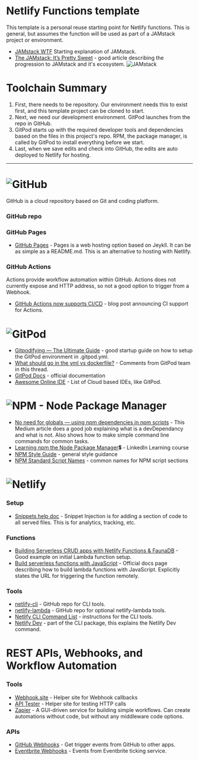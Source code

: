 # Netlify Functions template
This template is a personal reuse starting point for Netlify functions.  This is general, but assumes the function will be used as part of a JAMstack project or environment.

* [JAMstack WTF](https://jamstack.wtf) Starting explanation of JAMstack.
* [The JAMstack: It’s Pretty Sweet](https://medium.com/memory-leak/the-jamstack-its-pretty-sweet-e0834e4e6bb7) - good article describing the progression to JAMstack and it's ecosystem.
![JAMstack](https://assortment.io/uploads/assortment-moves-to-jamstack/jamstack-definitions.png)

# Toolchain Summary
1. First, there needs to be repository.  Our environment needs this to exist first, and this template project can be cloned to start.
2. Next, we need our development environment.  GitPod launches from the repo in GitHub.
3. GitPod starts up with the required developer tools and dependencies based on the files in this project's repo.  RPM, the package manager, is called by GitPod to install everything before we start.
4. Last, when we save edits and check into GitHub, the edits are auto deployed to Netlify for hosting.

***


# ![GitHub](https://upload.wikimedia.org/wikipedia/commons/thumb/2/29/GitHub_logo_2013.svg/200px-GitHub_logo_2013.svg.png)

GitHub is a cloud repository based on Git and coding platform.

### GitHub repo
### GitHub Pages
* [GitHub Pages](https://pages.github.com/) - Pages is a web hosting option based on Jeykll.  It can be as simple as a README.md.  This is an alternative to hosting with Netlify.
### GitHub Actions
Actions provide workflow automation within GitHub.  Actions does not currently expose and HTTP address, so not a good option to trigger from a Webhook.
* [GitHub Actions now supports CI/CD](https://github.blog/2019-08-08-github-actions-now-supports-ci-cd/) - blog post announcing CI support for Actions.

# ![GitPod](https://upload.wikimedia.org/wikipedia/commons/thumb/3/3f/Gitpod-ddd.svg/200px-Gitpod-ddd.svg.png)

* [Gitpodifying — The Ultimate Guide](https://www.gitpod.io/blog/gitpodify/) - good startup guide on how to setup the GitPod environment in .gitpod.yml.
* [What should go in the yml vs dockerfile?](https://spectrum.chat/gitpod/general/how-to-save-loadtime-with-npm-installs-overlap-between-gitpod-yml-and-dockerfile~c2d31366-b6c4-4f9b-9181-eabe5288b6cf?m=MTU3MzcxNDczOTEyNA==) - Comments from GitPod team in this thread.
* [GitPod Docs](https://www.gitpod.io/docs/) - official documentation
* [Awesome Online IDE](https://ide.ceriously.com/) - List of Cloud based IDEs, like GitPod.


# ![NPM - Node Package Manager](https://upload.wikimedia.org/wikipedia/commons/thumb/d/db/Npm-logo.svg/200px-Npm-logo.svg.png)

* [No need for globals — using npm dependencies in npm scripts](https://firstdoit.com/no-need-for-globals-using-npm-dependencies-in-npm-scripts-3dfb478908) - This Medium article does a good job explaining what is a devDependancy and what is not.  Also shows how to make simple command line commands for common tasks.
* [Learning npm the Node Package Manager](https://www.linkedin.com/learning/learning-npm-the-node-package-manager-3):heavy_dollar_sign: - LinkedIn Learning course
* [NPM Style Guide](https://github.com/voorhoede/npm-style-guide) - general style guidance
* [NPM Standard Script Names](https://github.com/voorhoede/npm-style-guide#use-standard-script-names) - common names for NPM script sections


# ![Netlify](https://upload.wikimedia.org/wikipedia/commons/thumb/b/b8/Netlify_logo.svg/200px-Netlify_logo.svg.png)
### Setup
* [Snippets help doc](https://docs.netlify.com/site-deploys/post-processing/snippet-injection/) - Snippet Injection is for adding a section of code to all served files.  This is for analytics, tracking, etc.
### Functions
* [Building Serverless CRUD apps with Netlify Functions & FaunaDB](https://www.netlify.com/blog/2018/07/09/building-serverless-crud-apps-with-netlify-functions-faunadb/) - Good example on initial Lambda function setup.
* [Build serverless functions with JavaScript](https://docs.netlify.com/functions/build-with-javascript/) - Official docs page describing how to build lambda functions with JavaScript.  Explicitly states the URL for triggering the function remotely.
### Tools
* [netlify-cli](https://github.com/netlify/cli) - GitHub repo for CLI tools.
* [netlify-lambda](https://github.com/netlify/netlify-lambda) - GitHub repo for optional netlify-lambda tools.
* [Netlify CLI Command List](https://cli.netlify.com/) - instructions for the CLI tools.
* [Netlify Dev](https://github.com/netlify/cli/blob/master/docs/netlify-dev.md) - part of the CLI package, this explains the Netlify Dev command.


# REST APIs, Webhooks, and Workflow Automation
### Tools
* [Webhook.site](https://webhook.site/) - Helper site for Webhook callbacks
* [API Tester](https://www.apitester.com/) - Helper site for testing HTTP calls
* [Zapier](https://zapier.com/) - A GUI-driven service for building simple workflows.  Can create automations without code, but without any middleware code options.
### APIs
* [GitHub Webhooks](https://developer.github.com/webhooks/) - Get trigger events from GitHub to other apps.
* [Eventbrite Webhooks](https://www.eventbrite.com/platform/docs/webhooks) - Events from Eventbrite ticking service.
